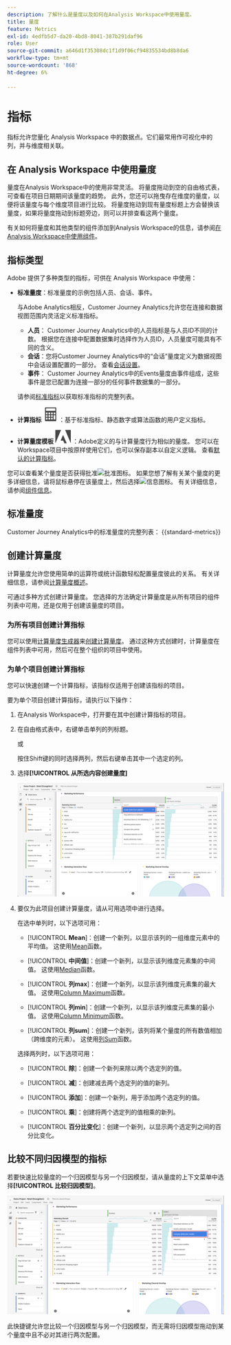 ```yaml
---
description: 了解什么是量度以及如何在Analysis Workspace中使用量度。
title: 量度
feature: Metrics
exl-id: 4edfb5d7-da20-4bd8-8041-387b291daf96
role: User
source-git-commit: a646d1f35308dc1f1d9f06cf94835534bd8b8da6
workflow-type: tm+mt
source-wordcount: '868'
ht-degree: 6%

---
```


# 指标

指标允许您量化 Analysis Workspace 中的数据点。它们最常用作可视化中的列，并与维度相关联。

## 在 Analysis Workspace 中使用量度

量度在Analysis Workspace中的使用非常灵活。 将量度拖动到空的自由格式表，可查看在项目日期期间该量度的趋势。 此外，您还可以拖曳存在维度的量度，以便将该量度与每个维度项目进行比较。 将量度拖动到现有量度标题上方会替换该量度，如果将量度拖动到标题旁边，则可以并排查看这两个量度。

有关如何将量度和其他类型的组件添加到Analysis Workspace的信息，请参阅[在Analysis Workspace中使用组件](/help/components/use-components-in-workspace.md)。


## 指标类型

Adobe 提供了多种类型的指标，可供在 Analysis Workspace 中使用：


* **标准量度**：标准量度的示例包括人员、会话、事件。

  与Adobe Analytics相反，Customer Journey Analytics允许您在连接和数据视图范围内灵活定义标准指标。

   * **人员**： Customer Journey Analytics中的人员指标是与人员ID不同的计数。 根据您在连接中配置数据集时选择作为人员ID，人员量度可能具有不同的含义。
   * **会话**：您将Customer Journey Analytics中的“会话”量度定义为数据视图中会话设置配置的一部分。 查看[会话设置](/help/data-views/session-settings.md)。
   * **事件**： Customer Journey Analytics中的Events量度由事件组成，这些事件是您已配置为连接一部分的任何事件数据集的一部分。

  请参阅[标准指标](#standard-metrics)以获取标准指标的完整列表。

* **计算指标** ![计算器](/help/assets/icons/Calculator.svg)：基于标准指标、静态数字或算法函数的用户定义指标。

* **计算量度模板** ![AdobeLogoSmall](/help/assets/icons/AdobeLogoSmall.svg) ：Adobe定义的与计算量度行为相似的量度。 您可以在Workspace项目中按原样使用它们，也可以保存副本以自定义逻辑。 查看[默认的计算指标](calc-metrics/cm-workflow/../default-calcmetrics.md)。

您可以查看某个量度是否获得批准![批准图标](https://spectrum.adobe.com/static/icons/ui_18/CheckmarkSize100.svg)。 如果您想了解有关某个量度的更多详细信息，请将鼠标悬停在该量度上，然后选择![信息图标](https://spectrum.adobe.com/static/icons/workflow_18/Smock_InfoOutline_18_N.svg)。 有关详细信息，请参阅[组件信息](use-components-in-workspace.md#component-info)。


## 标准量度

Customer Journey Analytics中的标准量度的完整列表：
{{standard-metrics}}


## 创建计算量度

计算量度允许您使用简单的运算符或统计函数轻松配置量度彼此的关系。 有关详细信息，请参阅[计算量度概述](/help/components/calc-metrics/calc-metr-overview.md)。

可通过多种方式创建计算量度。 您选择的方法确定计算量度是从所有项目的组件列表中可用，还是仅用于创建该量度的项目。

### 为所有项目创建计算指标

您可以使用[计算量度生成器](/help/components/calc-metrics/cm-workflow/cm-build-metrics.md)来[创建计算量度](/help/components/calc-metrics/cm-workflow/cm-workflow.md)。 通过这种方式创建时，计算量度在组件列表中可用，然后可在整个组织的项目中使用。

### 为单个项目创建计算指标

您可以快速创建一个计算指标，该指标仅适用于创建该指标的项目。

要为单个项目创建计算指标，请执行以下操作：

1. 在Analysis Workspace中，打开要在其中创建计算指标的项目。

1. 在自由格式表中，右键单击单列的列标题。

   或

   按住Shift键的同时选择两列，然后右键单击其中一个选定的列。

1. 选择&#x200B;**[!UICONTROL 从所选内容创建量度]**

   ![Workspace面板高亮显示从所选内容创建](assets/create-metric-from-selection.png)

1. 要仅为此项目创建计算量度，请从可用选项中进行选择。

   在选中单列时，以下选项可用：

   * [!UICONTROL **Mean**]：创建一个新列，以显示该列的一组维度元素中的平均值。 这使用[Mean](/help/components/calc-metrics/cm-functions.md#mean)函数。

   * [!UICONTROL **中间值**]：创建一个新列，以显示该列维度元素集的中间值。 这使用[Median](/help/components/calc-metrics/cm-functions.md#median)函数。

   * [!UICONTROL **列max**]：创建一个新列，以显示该列维度元素集的最大值。 这使用[Column Maximum](/help/components/calc-metrics/cm-functions.md#column-maximum)函数。

   * [!UICONTROL **列min**]：创建一个新列，以显示该列维度元素集的最小值。 这使用[Column Minimum](/help/components/calc-metrics/cm-functions.md#column-minimum)函数。

   * [!UICONTROL **列sum**]：创建一个新列，该列将某个量度的所有数值相加（跨维度的元素）。 这使用[列Sum](/help/components/calc-metrics/cm-functions.md#column-sum)函数。

   选择两列时，以下选项可用：

   * [!UICONTROL **除**]：创建一个新列来除以两个选定列的值。

   * [!UICONTROL **减**]：创建减去两个选定列的值的新列。

   * [!UICONTROL **添加**]：创建一个新列，用于添加两个选定列的值。

   * [!UICONTROL **乘**]：创建将两个选定列的值相乘的新列。

   * [!UICONTROL **百分比变化**]：创建一个新列，以显示两个选定列之间的百分比变化。


## 比较不同归因模型的指标

若要快速比较量度的一个归因模型与另一个归因模型，请从量度的上下文菜单中选择&#x200B;**[!UICONTROL 比较归因模型]**。

![Workspace面板高亮显示比较归因模型](assets/compare-attribution.png)

此快捷键允许您比较一个归因模型与另一个归因模型，而无需将归因模型拖动到某个量度中且不必对其进行两次配置。


